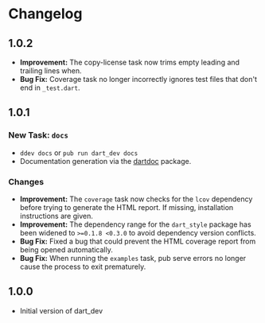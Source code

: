 # Changelog

## 1.0.2

- **Improvement:** The copy-license task now trims empty leading and trailing lines when.
- **Bug Fix:** Coverage task no longer incorrectly ignores test files that don't end in `_test.dart`.

## 1.0.1

### New Task: `docs`

- `ddev docs` or `pub run dart_dev docs`
- Documentation generation via the [dartdoc](https://github.com/dart-lang/dartdoc)
  package.
  
### Changes

- **Improvement:** The `coverage` task now checks for the `lcov` dependency before trying to
  generate the HTML report. If missing, installation instructions are given.
- **Improvement:** The dependency range for the `dart_style` package has been widened to
  `>=0.1.8 <0.3.0` to avoid dependency version conflicts.
- **Bug Fix:** Fixed a bug that could prevent the HTML coverage report from being opened
  automatically.
- **Bug Fix:** When running the `examples` task, pub serve errors no longer cause the process
  to exit prematurely.

## 1.0.0
- Initial version of dart_dev

